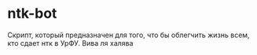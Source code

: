 # ntk-bot
Скрипт, который предназначен для того, что бы облегчить жизнь всем, кто сдает нтк в УрФУ. Вива ля халява
